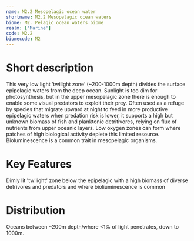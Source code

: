 ```yaml
---
name: M2.2 Mesopelagic ocean water
shortname: M2.2 Mesopelagic ocean waters
biome: M2. Pelagic ocean waters biome
realm: ['Marine']
code: M2.2
biomecode: M2
---
```

# Short description

This very low light ‘twilight zone’ (~200-1000m depth) divides the surface epipelagic waters from the deep ocean. Sunlight is too dim for photosynthesis, but in the upper mesopelagic zone there is enough to enable some visual predators to exploit their prey. Often used as a refuge by species that migrate upward at night to feed in more productive epipelagic waters when predation risk is lower, it supports a high but unknown biomass of fish and planktonic detritivores, relying on flux of nutrients from upper oceanic layers. Low oxygen zones can form where patches of high biological activity deplete this limited resource. Bioluminescence is a common trait in mesopelagic organisms.

# Key Features

Dimly lit 'twilight' zone below the epipelagic with a high biomass of diverse detrivores and predators and where bioliuminescence is common

# Distribution

Oceans between ~200m depth/where <1% of light penetrates, down to 1000m.
